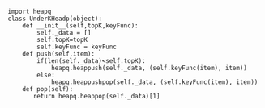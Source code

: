 
    import heapq
    class UnderKHeadp(object):
        def __init__(self,topK,keyFunc):
            self._data = []
            self.topK=topK
            self.keyFunc = keyFunc
        def push(self,item):
            if(len(self._data)<self.topK):
                heapq.heappush(self._data, (self.keyFunc(item), item))
            else:
                heapq.heappushpop(self._data, (self.keyFunc(item), item))
        def pop(self):
           return heapq.heappop(self._data)[1]
     
